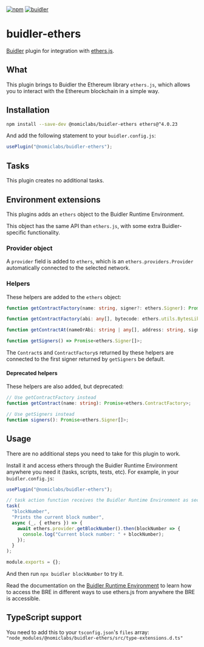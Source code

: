 [![npm](https://img.shields.io/npm/v/@nomiclabs/buidler-ethers.svg)](https://www.npmjs.com/package/@nomiclabs/buidler-ethers)
[![buidler](https://buidler.dev/buidler-plugin-badge.svg?1)](https://buidler.dev)

# buidler-ethers

[Buidler](http://getbuidler.com) plugin for integration with [ethers.js](https://github.com/ethers-io/ethers.js/).

## What

This plugin brings to Buidler the Ethereum library `ethers.js`, which allows you to interact with the Ethereum blockchain in a simple way.

## Installation

```bash
npm install --save-dev @nomiclabs/buidler-ethers ethers@^4.0.23
```

And add the following statement to your `buidler.config.js`:

```js
usePlugin("@nomiclabs/buidler-ethers");
```

## Tasks

This plugin creates no additional tasks.

## Environment extensions

This plugins adds an `ethers` object to the Buidler Runtime Environment.

This object has the same API than `ethers.js`, with some extra Buidler-specific
functionality.

### Provider object

A `provider` field is added to `ethers`, which is an `ethers.providers.Provider`
automatically connected to the selected network.

### Helpers

These helpers are added to the `ethers` object:

```typescript
function getContractFactory(name: string, signer?: ethers.Signer): Promise<ethers.ContractFactory>;

function getContractFactory(abi: any[], bytecode: ethers.utils.BytesLike | string, signer?: ethers.Signer): Promise<ethers.ContractFactory>;

function getContractAt(nameOrAbi: string | any[], address: string, signer?: ethers.Signer): Promise<ethers.Contract>;

function getSigners() => Promise<ethers.Signer[]>;
```

The `Contract`s and `ContractFactory`s returned by these helpers are connected to the first signer returned by `getSigners` be default.

#### Deprecated helpers

These helpers are also added, but deprecated:

```typescript
// Use getContractFactory instead
function getContract(name: string): Promise<ethers.ContractFactory>;

// Use getSigners instead
function signers(): Promise<ethers.Signer[]>;
```

## Usage

There are no additional steps you need to take for this plugin to work.

Install it and access ethers through the Buidler Runtime Environment anywhere you need it (tasks, scripts, tests, etc). For example, in your `buidler.config.js`:

```js
usePlugin("@nomiclabs/buidler-ethers");

// task action function receives the Buidler Runtime Environment as second argument
task(
  "blockNumber",
  "Prints the current block number",
  async (_, { ethers }) => {
    await ethers.provider.getBlockNumber().then(blockNumber => {
      console.log("Current block number: " + blockNumber);
    });
  }
);

module.exports = {};
```

And then run `npx buidler blockNumber` to try it.

Read the documentation on the [Buidler Runtime Environment](https://buidler.dev/advanced/buidler-runtime-environment.html) to learn how to access the BRE in different ways to use ethers.js from anywhere the BRE is accessible.

## TypeScript support

You need to add this to your `tsconfig.json`'s `files` array: `"node_modules/@nomiclabs/buidler-ethers/src/type-extensions.d.ts"`
